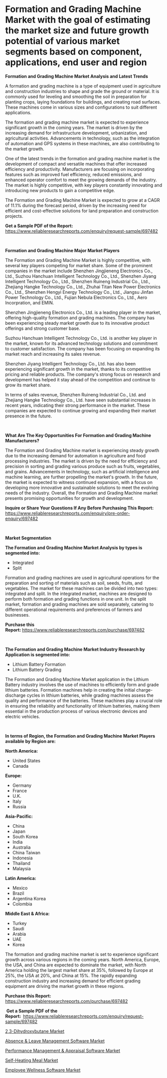 <p><h1>Formation and Grading Machine Market with the goal of estimating the market size and future growth potential of various market segments based on component, applications, end user and region</h1></p><p><strong>Formation and Grading Machine Market Analysis and Latest Trends</strong></p>
<p><p>A formation and grading machine is a type of equipment used in agriculture and construction industries to shape and grade the ground or material. It is commonly used for leveling and smoothing the soil in preparation for planting crops, laying foundations for buildings, and creating road surfaces. These machines come in various sizes and configurations to suit different applications.</p><p>The formation and grading machine market is expected to experience significant growth in the coming years. The market is driven by the increasing demand for infrastructure development, urbanization, and agricultural activities. Advancements in technology, such as the integration of automation and GPS systems in these machines, are also contributing to the market growth.</p><p>One of the latest trends in the formation and grading machine market is the development of compact and versatile machines that offer increased efficiency and productivity. Manufacturers are focusing on incorporating features such as improved fuel efficiency, reduced emissions, and enhanced operator comfort to meet the growing demands of the industry. The market is highly competitive, with key players constantly innovating and introducing new products to gain a competitive edge.</p><p>The Formation and Grading Machine Market is expected to grow at a CAGR of 11.1% during the forecast period, driven by the increasing need for efficient and cost-effective solutions for land preparation and construction projects.</p></p>
<p><strong>Get a Sample PDF of the Report:&nbsp;</strong> <a href="https://www.reliableresearchreports.com/enquiry/request-sample/697482">https://www.reliableresearchreports.com/enquiry/request-sample/697482</a></p>
<p>&nbsp;</p>
<p><strong>Formation and Grading Machine Major Market Players</strong></p>
<p><p>The Formation and Grading Machine Market is highly competitive, with several key players competing for market share. Some of the prominent companies in the market include Shenzhen Jingjieneng Electronics Co., Ltd., Suzhou Hanchuan Intelligent Technology Co., Ltd., Shenzhen Jiyang Intelligent Technology Co., Ltd., Shenzhen Ruineng Industrial Co., Ltd., Zhejiang Hangke Technology Co., Ltd., Zhuhai Titan New Power Electronics Co., Ltd., Shenzhen Hengyi Energy Technology Co., Ltd., Jiangsu Jinfan Power Technology Co., Ltd., Fujian Nebula Electronics Co., Ltd., Aero Incorpration, and EMIN.</p><p>Shenzhen Jingjieneng Electronics Co., Ltd. is a leading player in the market, offering high-quality formation and grading machines. The company has been experiencing steady market growth due to its innovative product offerings and strong customer base.</p><p>Suzhou Hanchuan Intelligent Technology Co., Ltd. is another key player in the market, known for its advanced technology solutions and commitment to customer satisfaction. The company has been focusing on expanding its market reach and increasing its sales revenue.</p><p>Shenzhen Jiyang Intelligent Technology Co., Ltd. has also been experiencing significant growth in the market, thanks to its competitive pricing and reliable products. The company's strong focus on research and development has helped it stay ahead of the competition and continue to grow its market share.</p><p>In terms of sales revenue, Shenzhen Ruineng Industrial Co., Ltd. and Zhejiang Hangke Technology Co., Ltd. have seen substantial increases in recent years, indicating their strong performance in the market. These companies are expected to continue growing and expanding their market presence in the future.</p></p>
<p>&nbsp;</p>
<p><strong>What Are The Key Opportunities For Formation and Grading Machine Manufacturers?</strong></p>
<p><p>The Formation and Grading Machine market is experiencing steady growth due to the increasing demand for automation in agriculture and food processing industries. The market is driven by the need for efficiency and precision in sorting and grading various produce such as fruits, vegetables, and grains. Advancements in technology, such as artificial intelligence and machine learning, are further propelling the market's growth. In the future, the market is expected to witness continued expansion, with a focus on developing more innovative and sustainable solutions to meet the evolving needs of the industry. Overall, the Formation and Grading Machine market presents promising opportunities for growth and development.</p></p>
<p><strong>Inquire or Share Your Questions If Any Before Purchasing This Report:</strong> <a href="https://www.reliableresearchreports.com/enquiry/pre-order-enquiry/697482">https://www.reliableresearchreports.com/enquiry/pre-order-enquiry/697482</a></p>
<p>&nbsp;</p>
<p><strong>Market Segmentation</strong></p>
<p><strong>The Formation and Grading Machine Market Analysis by types is segmented into:</strong></p>
<p><ul><li>Integrated</li><li>Split</li></ul></p>
<p><p>Formation and grading machines are used in agricultural operations for the preparation and sorting of materials such as soil, seeds, fruits, and vegetables. The market for these machines can be divided into two types: integrated and split. In the integrated market, machines are designed to perform both formation and grading functions in one unit. In the split market, formation and grading machines are sold separately, catering to different operational requirements and preferences of farmers and businesses.</p></p>
<p><strong>Purchase this Report:&nbsp;</strong><a href="https://www.reliableresearchreports.com/purchase/697482">https://www.reliableresearchreports.com/purchase/697482</a></p>
<p>&nbsp;</p>
<p><strong>The Formation and Grading Machine Market Industry Research by Application is segmented into:</strong></p>
<p><ul><li>Lithium Battery Formation</li><li>Lithium Battery Grading</li></ul></p>
<p><p>The Formation and Grading Machine Market application in the Lithium Battery industry involves the use of machines to efficiently form and grade lithium batteries. Formation machines help in creating the initial charge-discharge cycles in lithium batteries, while grading machines assess the quality and performance of the batteries. These machines play a crucial role in ensuring the reliability and functionality of lithium batteries, making them essential in the production process of various electronic devices and electric vehicles.</p></p>
<p>&nbsp;</p>
<p><strong>In terms of Region, the Formation and Grading Machine Market Players available by Region are:</strong></p>
<p>
    <p> <strong> North America: </strong>
        <ul>
            <li>United States</li>
            <li>Canada</li>
        </ul>
        </p> 
    <p> <strong> Europe: </strong>
        <ul>
            <li>Germany</li>
            <li>France</li>
            <li>U.K.</li>
            <li>Italy</li>
            <li>Russia</li>
        </ul>
        </p> 
    <p> <strong> Asia-Pacific: </strong>
        <ul>
            <li>China</li>
            <li>Japan</li>
            <li>South Korea</li>
            <li>India</li>
            <li>Australia</li>
            <li>China Taiwan</li>
            <li>Indonesia</li>
            <li>Thailand</li>
            <li>Malaysia</li>
        </ul>
        </p> 
    <p> <strong> Latin America: </strong>
        <ul>
            <li>Mexico</li>
            <li>Brazil</li>
            <li>Argentina Korea</li>
            <li>Colombia</li>
        </ul>
        </p> 
    <p> <strong> Middle East & Africa: </strong>
        <ul>
            <li>Turkey</li>
            <li>Saudi</li>
            <li>Arabia</li>
            <li>UAE</li>
            <li>Korea</li>
        </ul>
    </p>
    </p>
<p><p>The formation and grading machine market is set to experience significant growth across various regions in the coming years. North America, Europe, the USA, and China are expected to dominate the market, with North America holding the largest market share at 35%, followed by Europe at 25%, the USA at 20%, and China at 15%. The rapidly expanding construction industry and increasing demand for efficient grading equipment are driving the market growth in these regions.</p></p>
<p><strong>Purchase this Report: </strong><a href="https://www.reliableresearchreports.com/purchase/697482">https://www.reliableresearchreports.com/purchase/697482</a></p>
<p>&nbsp;<strong>Get a Sample PDF of the Report:&nbsp;&nbsp;</strong><a href="https://www.reliableresearchreports.com/enquiry/request-sample/697482">https://www.reliableresearchreports.com/enquiry/request-sample/697482</a></p>
<p><strong></strong></p>
<p><p><a href="https://github.com/ChiragRP21/Market-Research-Report-List-3/blob/main/23-dihydroxybutane-market.md">2,3-Dihydroxybutane Market</a></p><p><a href="https://medium.com/@gabriellemcgrath66/absence-amp-leave-management-software-market-size-cagr-trends-2024-2030-a4f2d5c42a59">Absence & Leave Management Software Market</a></p><p><a href="https://medium.com/@gabriellemcgrath66/performance-management-amp-appraisal-software-market-size-market-outlook-and-market-forecast-2481d09d8b79">Performance Management & Appraisal Software Market</a></p><p><a href="https://github.com/antony131rp/Market-Research-Report-List-2/blob/main/self-heating-meal-market.md">Self-Heating Meal Market</a></p><p><a href="https://medium.com/@gabriellemcgrath66/employee-wellness-software-market-size-and-market-trends-complete-industry-overview-2024-to-2031-7000ce9411fd">Employee Wellness Software Market</a></p></p>